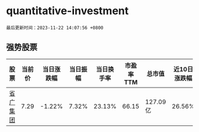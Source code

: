 # quantitative-investment

`最后更新时间：2023-11-22 14:07:56 +0800`

## 强势股票

|股票|当前价|当日涨跌幅|当日振幅|当日换手率|市盈率TTM|总市值|近10日涨跌幅|
|----|----|----|----|----|----|----|----|
|[省广集团](https://xueqiu.com/S/SZ002400)|7.29|-1.22%|7.32%|23.13%|66.15|127.09亿|26.56%|
